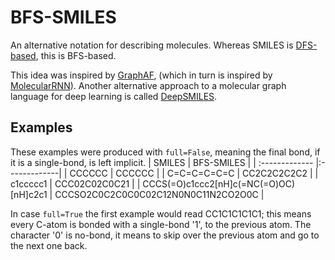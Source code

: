 # BFS-SMILES
An alternative notation for describing molecules. Whereas SMILES is [DFS-based](https://en.wikipedia.org/wiki/Simplified_molecular-input_line-entry_system#Graph-based_definition), this is BFS-based.

This idea was inspired by [GraphAF](https://arxiv.org/abs/2001.09382), (which in turn is inspired by [MolecularRNN](https://arxiv.org/abs/1905.13372)). Another alternative approach to a molecular graph language for deep learning is called [DeepSMILES](https://depth-first.com/articles/2019/03/19/chemical-line-notations-for-deep-learning-deepsmiles-and-beyond/).

## Examples

These examples were produced with `full=False`, meaning the final bond, if it is a single-bond, is left implicit.
| SMILES | BFS-SMILES |
| :------------- |:-------------|
| CCCCCC | CCCCCC |
| C=C=C=C=C=C | CC2C2C2C2C2 |
| c1ccccc1     | CCC02C02C0C21      |
| CCCS(=O)c1ccc2[nH]c(=NC(=O)OC)[nH]c2c1 | CCCSO2C0C2C0C0C02C12N0N0C11N2CO2O0C      |

In case `full=True` the first example would read CC1C1C1C1C1; this means every C-atom is bonded with a single-bond '1', to the previous atom.
The character '0' is no-bond, it means to skip over the previous atom and go to the next one back.

